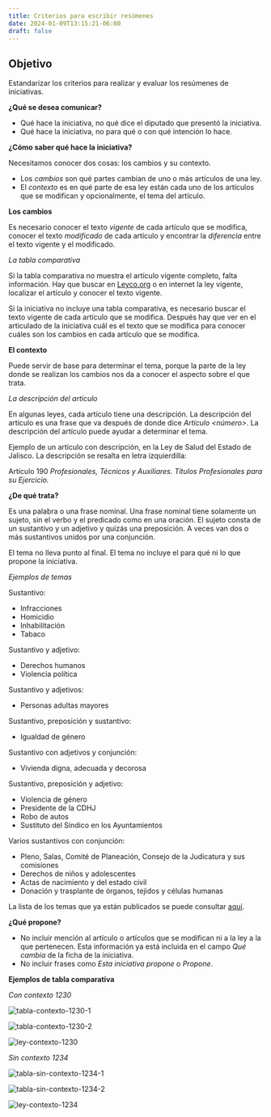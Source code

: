 ```yaml
---
title: Criterios para escribir resúmenes
date: 2024-01-09T13:15:21-06:00
draft: false
---
```


<!--more-->

## Objetivo
Estandarizar los criterios para realizar y evaluar los resúmenes de iniciativas.

**¿Qué se desea comunicar?**
- Qué hace la iniciativa, no qué dice el diputado que presentó la iniciativa.
- Qué hace la iniciativa, no para qué o con qué intención lo hace.

**¿Cómo saber qué hace la iniciativa?**

Necesitamos conocer dos cosas: los cambios y su contexto.
- Los _cambios_ son qué partes cambian de uno o más artículos de una ley.
- El _contexto_ es en qué parte de esa ley están cada uno de los artículos que se modifican y opcionalmente, el tema del artículo.

**Los cambios**

Es necesario conocer el texto *vigente* de cada artículo que se modifica, conocer el texto *modificado* de cada artículo y encontrar la *diferencia* entre el texto vigente y el modificado.

*La tabla comparativa*

Si la tabla comparativa no muestra el artículo vigente completo, falta información. Hay que buscar en [Leyco.org](https://leyco.org) o en internet la ley vigente, localizar el artículo y conocer el texto vigente.

Si la iniciativa no incluye una tabla comparativa, es necesario buscar el texto vigente de cada artículo que se modifica. Después hay que ver en el articulado de la iniciativa cuál es el texto que se modifica para conocer cuáles son los cambios en cada artículo que se modifica.

**El contexto**

Puede servir de base para determinar el tema, porque la parte de la ley donde se realizan los cambios nos da a conocer el aspecto sobre el que trata.

*La descripción del artículo*

En algunas leyes, cada artículo tiene una descripción. La descripción del artículo es una frase que va después de donde dice _Artículo <número>_. La descripción del artículo puede ayudar a determinar el tema.

Ejemplo de un artículo con descripción, en la Ley de Salud del Estado de Jalisco. La descripción se resalta en letra izquierdilla:

Artículo 190 *Profesionales, Técnicos y Auxiliares. Títulos Profesionales para su Ejercicio.*

**¿De qué trata?**

Es una palabra o una frase nominal. Una frase nominal tiene solamente un sujeto, sin el verbo y el predicado como en una oración. El sujeto consta de un sustantivo y un adjetivo y quizás una preposición. A veces van dos o más sustantivos unidos por una conjunción.

El tema no lleva punto al final.
El tema no incluye el para qué ni lo que propone la iniciativa.

*Ejemplos de temas*

Sustantivo: 

  - Infracciones
  - Homicidio
  - Inhabilitación
  - Tabaco
  
Sustantivo y adjetivo: 

  - Derechos humanos
  - Violencia política

Sustantivo y adjetivos: 

  - Personas adultas mayores

Sustantivo, preposición y sustantivo: 

  - Igualdad de género

Sustantivo con adjetivos y conjunción: 

  - Vivienda digna, adecuada y decorosa

Sustantivo, preposición y adjetivo: 

  - Violencia de género
  - Presidente de la CDHJ
  - Robo de autos
  - Sustituto del Síndico en los Ayuntamientos

Varios sustantivos con conjunción: 

  - Pleno, Salas, Comité de Planeación, Consejo de la Judicatura y sus comisiones
  - Derechos de niños y adolescentes
  - Actas de nacimiento y del estado civil
  - Donación y trasplante de órganos, tejidos y células humanas


La lista de los temas que ya están publicados se puede consultar [aquí](https://siguealcongreso.org/temas/).

**¿Qué propone?**

- No incluir mención al artículo o artículos que se modifican ni a la ley a la que pertenecen. Esta información ya está incluida en el campo _Qué cambia_ de la ficha de la iniciativa.
- No incluir frases como *Esta iniciativa propone* o *Propone*.

**Ejemplos de tabla comparativa**

*Con contexto 1230*

![tabla-contexto-1230-1](tabla-contexto-1230-1.png)

![tabla-contexto-1230-2](tabla-contexto-1230-2.png)

![ley-contexto-1230](ley-contexto-1230.png)

*Sin contexto 1234*

![tabla-sin-contexto-1234-1](tabla-sin-contexto-1234-1.png)

![tabla-sin-contexto-1234-2](tabla-sin-contexto-1234-2.png)

![ley-contexto-1234](ley-contexto-1234.png)